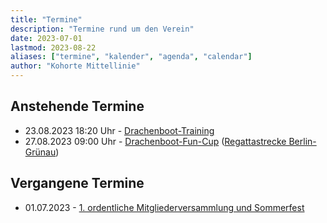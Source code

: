 ```yaml
---
title: "Termine"
description: "Termine rund um den Verein"
date: 2023-07-01
lastmod: 2023-08-22
aliases: ["termine", "kalender", "agenda", "calendar"]
author: "Kohorte Mittellinie"
---
```


## Anstehende Termine

* 23.08.2023 18:20 Uhr - [Drachenboot-Training](/posts/2023/08/22/dbfc23)
* 27.08.2023 09:00 Uhr - [Drachenboot-Fun-Cup](/posts/2023/08/22/dbfc23)
  ([Regattastrecke Berlin-Grünau](https://www.openstreetmap.org/way/421306013))

## Vergangene Termine

* 01.07.2023 - [1. ordentliche Mitgliederversammlung und Sommerfest](/reports/2023/07/07/mv1)
